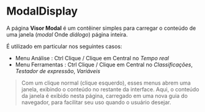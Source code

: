 # ModalDisplay

A página **Visor Modal** é um contêiner simples para carregar o conteúdo de uma janela (*modal* Onde *diálogo*) página inteira.

É utilizado em particular nos seguintes casos:
- Menu Análise : Ctrl Clique / Clique em Central no *Tempo real*
- Menu Ferramentas : Ctrl Clique / Clique em Central no *Classificações*, *Testador de expressão*, *Variáveis*

> Com um clique normal (clique esquerdo), esses menus abrem uma janela, exibindo o conteúdo no restante da interface. Aqui, o conteúdo da janela é exibido nesta página, carregado em uma nova guia do navegador, para facilitar seu uso quando o usuário desejar.
